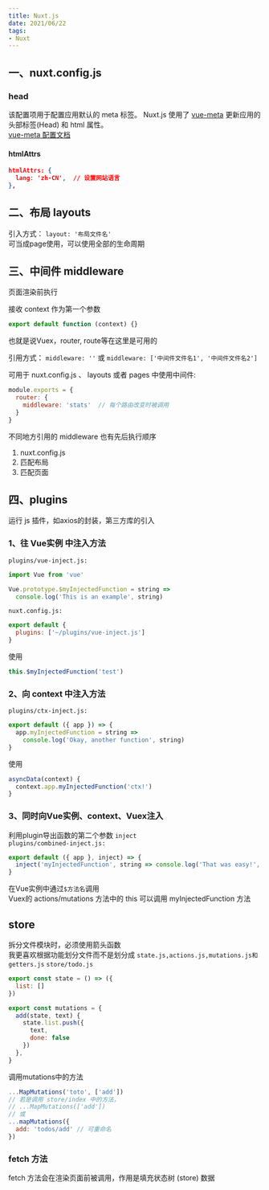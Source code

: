 ```yaml
---
title: Nuxt.js
date: 2021/06/22
tags:
- Nuxt
---
```


## 一、nuxt.config.js
### head
该配置项用于配置应用默认的 meta 标签。
Nuxt.js 使用了 [vue-meta](https://github.com/nuxt/vue-meta) 更新应用的 头部标签(Head) 和 html 属性。  
[vue-meta 配置文档](https://vue-meta.nuxtjs.org/api/#metainfo-properties)

#### htmlAttrs
```json
htmlAttrs: {
  lang: 'zh-CN',  // 设置网站语言
},
```

## 二、布局 layouts
引入方式：
`layout: '布局文件名'`  
可当成page使用，可以使用全部的生命周期

## 三、中间件 middleware
页面渲染前执行  

接收 context 作为第一个参数  
```js
export default function (context) {}
```

也就是说Vuex，router, route等在这里是可用的

引用方式：
`middleware: ''`
或
`middleware: ['中间件文件名1', '中间件文件名2']`

可用于 nuxt.config.js 、 layouts 或者 pages 中使用中间件:
```js
module.exports = {
  router: {
    middleware: 'stats'  // 每个路由改变时被调用
  }
}
```

不同地方引用的 middleware 也有先后执行顺序
1. nuxt.config.js
2. 匹配布局
3. 匹配页面

## 四、plugins
运行 js 插件，如axios的封装，第三方库的引入

### 1、往 Vue实例 中注入方法  
`plugins/vue-inject.js:`
```js
import Vue from 'vue'

Vue.prototype.$myInjectedFunction = string =>
  console.log('This is an example', string)
```
`nuxt.config.js:`
```js
export default {
  plugins: ['~/plugins/vue-inject.js']
}
```
使用
```js
this.$myInjectedFunction('test')
```

### 2、向 context 中注入方法
`plugins/ctx-inject.js:`
```js
export default ({ app }) => {
  app.myInjectedFunction = string =>
    console.log('Okay, another function', string)
}
```
使用
```js
asyncData(context) {
  context.app.myInjectedFunction('ctx!')
}
```
### 3、同时向Vue实例、context、Vuex注入
利用plugin导出函数的第二个参数 `inject`  
`plugins/combined-inject.js:`
```js
export default ({ app }, inject) => {
  inject('myInjectedFunction', string => console.log('That was easy!', string))
}
```
在Vue实例中通过`$方法名`调用  
Vuex的 actions/mutations 方法中的 this 可以调用 myInjectedFunction 方法

## store
拆分文件模块时，必须使用箭头函数  
我更喜欢根据功能划分文件而不是划分成 `state.js,actions.js,mutations.js和getters.js`
`store/todo.js`
```js
export const state = () => ({
  list: []
})

export const mutations = {
  add(state, text) {
    state.list.push({
      text,
      done: false
    })
  },
}
```
调用mutations中的方法
```js
...MapMutations('toto', ['add'])
// 若是调用 store/index 中的方法，
// ...MapMutations(['add'])
// 或
...mapMutations({
  add: 'todos/add' // 可重命名
})
```

### fetch 方法
fetch 方法会在渲染页面前被调用，作用是填充状态树 (store) 数据
